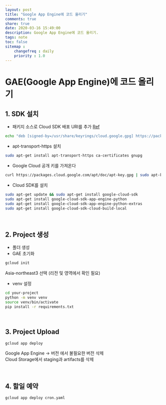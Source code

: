 ```yaml
---
layout: post
title: "Google App Engine에 코드 올리기"
comments: true
share: true
date: 2020-03-16 15:49:00
description: Google App Engine에 코드 올리기.
tags: note
toc: false
sitemap :
    changefreq : daily
    priority : 1.0
---
```


# GAE(Google App Engine)에 코드 올리기

## 1. SDK 설치

- 패키지 소스로 Cloud SDK 배포 URI를 추가 [Ref](https://cloud.google.com/sdk/docs/downloads-apt-get?hl=ko)

```bash
echo "deb [signed-by=/usr/share/keyrings/cloud.google.gpg] https://packages.cloud.google.com/apt cloud-sdk main" | sudo tee -a /etc/apt/sources.list.d/google-cloud-sdk.list
```

  - apt-transport-https 설치

```bash
sudo apt-get install apt-transport-https ca-certificates gnupg
```

  - Google Cloud 공개 키를 가져온다

```bash
curl https://packages.cloud.google.com/apt/doc/apt-key.gpg | sudo apt-key --keyring /usr/share/keyrings/cloud.google.gpg add
```

  - Cloud SDK를 설치

```bash
sudo apt-get update && sudo apt-get install google-cloud-sdk
sudo apt-get install google-cloud-sdk-app-engine-python
sudo apt-get install google-cloud-sdk-app-engine-python-extras
sudo apt-get install google-cloud-sdk-cloud-build-local
```

<br>

## 2. Project 생성

- 폴더 생성
- GAE 초기화

```bash
gcloud init
```

Asia-northeast3 선택 (리전 및 영역에서 확인 필요)

- venv 설정

```bash
cd your-project
python -m venv venv
source venv/bin/activate
pip install -r requirements.txt
```

<br>

## 3. Project Upload

```bash
gcloud app deploy
```

Google App Engine -> 버전 에서 불필요한 버전 삭제  
Cloud Storage에서 staging과 artifacts를 삭제


<br>

## 4. 할일 예약

```bash
gcloud app deploy cron.yaml
```